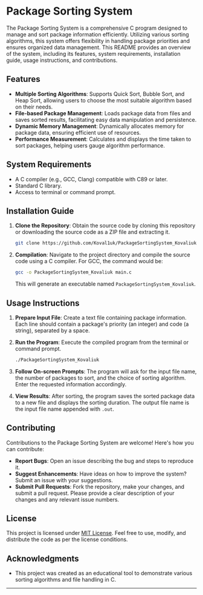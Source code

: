 # Package Sorting System

The Package Sorting System is a comprehensive C program designed to manage and sort package information efficiently. Utilizing various sorting algorithms, this system offers flexibility in handling package priorities and ensures organized data management. This README provides an overview of the system, including its features, system requirements, installation guide, usage instructions, and contributions.

## Features

- **Multiple Sorting Algorithms**: Supports Quick Sort, Bubble Sort, and Heap Sort, allowing users to choose the most suitable algorithm based on their needs.
- **File-based Package Management**: Loads package data from files and saves sorted results, facilitating easy data manipulation and persistence.
- **Dynamic Memory Management**: Dynamically allocates memory for package data, ensuring efficient use of resources.
- **Performance Measurement**: Calculates and displays the time taken to sort packages, helping users gauge algorithm performance.

## System Requirements

- A C compiler (e.g., GCC, Clang) compatible with C89 or later.
- Standard C library.
- Access to terminal or command prompt.

## Installation Guide

1. **Clone the Repository**: Obtain the source code by cloning this repository or downloading the source code as a ZIP file and extracting it.

   ```bash
   git clone https://github.com/Koval1uk/PackageSortingSystem_Kovaliuk.git
   ```

2. **Compilation**: Navigate to the project directory and compile the source code using a C compiler. For GCC, the command would be:

   ```bash
   gcc -o PackageSortingSystem_Kovaliuk main.c
   ```

   This will generate an executable named `PackageSortingSystem_Kovaliuk`.

## Usage Instructions

1. **Prepare Input File**: Create a text file containing package information. Each line should contain a package's priority (an integer) and code (a string), separated by a space.

2. **Run the Program**: Execute the compiled program from the terminal or command prompt.

   ```bash
   ./PackageSortingSystem_Kovaliuk
   ```

3. **Follow On-screen Prompts**: The program will ask for the input file name, the number of packages to sort, and the choice of sorting algorithm. Enter the requested information accordingly.

4. **View Results**: After sorting, the program saves the sorted package data to a new file and displays the sorting duration. The output file name is the input file name appended with `.out`.

## Contributing

Contributions to the Package Sorting System are welcome! Here's how you can contribute:

- **Report Bugs**: Open an issue describing the bug and steps to reproduce it.
- **Suggest Enhancements**: Have ideas on how to improve the system? Submit an issue with your suggestions.
- **Submit Pull Requests**: Fork the repository, make your changes, and submit a pull request. Please provide a clear description of your changes and any relevant issue numbers.

## License

This project is licensed under [MIT License](LICENSE). Feel free to use, modify, and distribute the code as per the license conditions.

## Acknowledgments

- This project was created as an educational tool to demonstrate various sorting algorithms and file handling in C.
---

